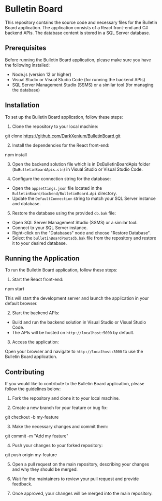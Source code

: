 # Bulletin Board

This repository contains the source code and necessary files for the Bulletin Board application. The application consists of a React front-end and C# backend APIs. The database content is stored in a SQL Server database.

## Prerequisites

Before running the Bulletin Board application, please make sure you have the following installed:

- Node.js (version 12 or higher)
- Visual Studio or Visual Studio Code (for running the backend APIs)
- SQL Server Management Studio (SSMS) or a similar tool (for managing the database)

## Installation

To set up the Bulletin Board application, follow these steps:

1. Clone the repository to your local machine:

git clone https://github.com/DarkXenium/BulletinBoard.git

2. Install the dependencies for the React front-end:

npm install

3. Open the backend solution file which is in DxBulletinBoardApis folder (`DxBulletinBoardApis.sln`) in Visual Studio or Visual Studio Code.

4. Configure the connection string for the database:

- Open the `appsettings.json` file located in the `BulletinBoard/backend/BulletinBoard.Api` directory.
- Update the `DefaultConnection` string to match your SQL Server instance and database.

5. Restore the database using the provided `db.bak` file:

- Open SQL Server Management Studio (SSMS) or a similar tool.
- Connect to your SQL Server instance.
- Right-click on the "Databases" node and choose "Restore Database".
- Select the `bulletinBoardPostsdb.bak` file from the repository and restore it to your desired database.

## Running the Application

To run the Bulletin Board application, follow these steps:

1. Start the React front-end:

npm start


This will start the development server and launch the application in your default browser.

2. Start the backend APIs:

- Build and run the backend solution in Visual Studio or Visual Studio Code.
- The APIs will be hosted on `http://localhost:5000` by default.

3. Access the application:

Open your browser and navigate to `http://localhost:3000` to use the Bulletin Board application.

## Contributing

If you would like to contribute to the Bulletin Board application, please follow the guidelines below:

1. Fork the repository and clone it to your local machine.

2. Create a new branch for your feature or bug fix:

git checkout -b my-feature

3. Make the necessary changes and commit them:
   
git commit -m "Add my feature"

4. Push your changes to your forked repository:

git push origin my-feature

5. Open a pull request on the main repository, describing your changes and why they should be merged.

6. Wait for the maintainers to review your pull request and provide feedback.

7. Once approved, your changes will be merged into the main repository.

